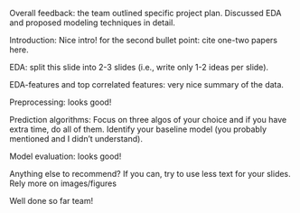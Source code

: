 Overall feedback: the team outlined specific project plan. Discussed EDA and proposed modeling techniques in detail.

Introduction: Nice intro! for the second bullet point: cite one-two papers here. 

EDA: split this slide into 2-3 slides (i.e., write only 1-2 ideas per slide). 

EDA-features and top correlated features: very nice summary of the data.

Preprocessing: looks good!

Prediction algorithms: Focus on three algos of your choice and if you have extra time, do all of them. Identify your baseline model (you probably mentioned and I didn’t understand).

Model evaluation: looks good!

Anything else to recommend? If you can, try to use less text for your slides. Rely more on images/figures

Well done so far team!
